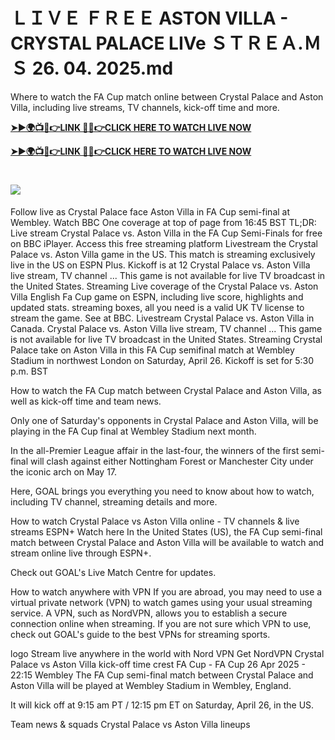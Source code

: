 # ＬＩＶＥ ＦＲＥＥ ASTON VILLA - CRYSTAL PALACE LIVe ＳＴＲＥＡ.ＭＳ 26. 04. 2025.md

Where to watch the FA Cup match online between Crystal Palace and Aston Villa, including live streams, TV channels, kick-off time and more.

**[➤►🌍📺📱👉LINK 🔴✅👉CLICK HERE TO WATCH LIVE NOW](https://shorturl.at/e6igB)**

**[➤►🌍📺📱👉LINK 🔴✅👉CLICK HERE TO WATCH LIVE NOW](https://shorturl.at/e6igB)**

# [![](https://blogger.googleusercontent.com/img/b/R29vZ2xl/AVvXsEgw86QcRTQHa_0UF_R0Ce_BfmEP5mTpVruRVIlWCPMMqp8oWxkzZavuKovDSK7oHt7t7csMbgy3jKUoCHU7kED_YXGoogHBc3NxSi3Jurev7bBa3b51d-V1n3mFx857KlyS0FiziJpcUdJgJFovmDw3IASQPNDjw8eVi3p9JbVffFfUQEfkj3-qYllz/s686/soccer.gif)](https://shorturl.at/e6igB)

Follow live as Crystal Palace face Aston Villa in FA Cup semi-final at Wembley. Watch BBC One coverage at top of page from 16:45 BST
TL;DR: Live stream Crystal Palace vs. Aston Villa in the FA Cup Semi-Finals for free on BBC iPlayer. Access this free streaming platform
Livestream the Crystal Palace vs. Aston Villa game in the US. This match is streaming exclusively live in the US on ESPN Plus. Kickoff is at 12
Crystal Palace vs. Aston Villa live stream, TV channel ... This game is not available for live TV broadcast in the United States. Streaming 
Live coverage of the Crystal Palace vs. Aston Villa English Fa Cup game on ESPN, including live score, highlights and updated stats.
streaming boxes, all you need is a valid UK TV license to stream the game. See at BBC. Livestream Crystal Palace vs. Aston Villa in Canada.
Crystal Palace vs. Aston Villa live stream, TV channel ... This game is not available for live TV broadcast in the United States. Streaming
Crystal Palace take on Aston Villa in this FA Cup semifinal match at Wembley Stadium in northwest London on Saturday, April 26. Kickoff is set for 5:30 p.m. BST

How to watch the FA Cup match between Crystal Palace and Aston Villa, as well as kick-off time and team news.

Only one of Saturday's opponents in Crystal Palace and Aston Villa, will be playing in the FA Cup final at Wembley Stadium next month.

In the all-Premier League affair in the last-four, the winners of the first semi-final will clash against either Nottingham Forest or Manchester City under the iconic arch on May 17.

Here, GOAL brings you everything you need to know about how to watch, including TV channel, streaming details and more.

How to watch Crystal Palace vs Aston Villa online - TV channels & live streams
	ESPN+	Watch here
In the United States (US), the FA Cup semi-final match between Crystal Palace and Aston Villa will be available to watch and stream online live through ESPN+.

Check out GOAL's Live Match Centre for updates.

How to watch anywhere with VPN
If you are abroad, you may need to use a virtual private network (VPN) to watch games using your usual streaming service. A VPN, such as NordVPN, allows you to establish a secure connection online when streaming. If you are not sure which VPN to use, check out GOAL's guide to the best VPNs for streaming sports.

logo
Stream live anywhere in the world with Nord VPN
Get NordVPN
Crystal Palace vs Aston Villa kick-off time
crest
FA Cup - FA Cup
26 Apr 2025 - 22:15
Wembley
The FA Cup semi-final match between Crystal Palace and Aston Villa will be played at Wembley Stadium in Wembley, England.

It will kick off at 9:15 am PT / 12:15 pm ET on Saturday, April 26, in the US.

Team news & squads
Crystal Palace vs Aston Villa lineups
